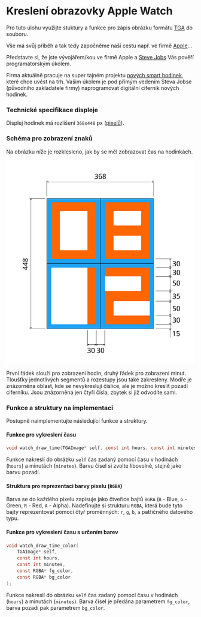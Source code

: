 # Kreslení obrazovky Apple Watch
Pro tuto úlohu využijte stuktury a funkce pro zápis obrázku formátu [TGA](/c/aplikovane_ulohy/tga.md) do souboru.

Vše má svůj příběh a tak tedy započněme naši cestu např. ve firmě [Apple](https://www.apple.com)...

Představte si, že jste vývojářem/kou ve firmě Apple a [Steve Jobs](https://en.wikipedia.org/wiki/Steve_Jobs) Vás pověří programátorským úkolem.

Firma aktuálně pracuje na super tajném projektu [nových smart hodinek](https://en.wikipedia.org/wiki/Apple_Watch), které chce uvést na trh.
Vašim úkolem je pod přímým vedením Steva Jobse (původního zakladatele firmy) naprogramovat digitální ciferník nových hodinek.

### Technické specifikace displeje
Displej hodinek má rozlišení `368x448` px ([pixelů](https://en.wikipedia.org/wiki/Pixel)).

### Schéma pro zobrazení znaků
Na obrázku níže je rozklesleno, jak by se měl zobrazovat čas na hodinkách.

![](../static/img/watches_clock.svg)

První řádek slouží pro zobrazeni hodin, druhý řádek pro zobrazení minut.
Tloušťky jednotlivých segmentů a rozestupy jsou také zakresleny.
Modře je znázorněna oblast, kde se nevykreslují číslice, ale je možno kreslit pozadí ciferníku.
Jsou znázorněna jen čtyři čísla, zbytek si již odvodíte sami.

### Funkce a struktury na implementaci
Postupně naimplementujte následující funkce a struktury.

#### Funkce pro vykreslení času
```c
void watch_draw_time(TGAImage* self, const int hours, const int minutes);
```

Funkce nakreslí do obrázku `self` čas zadaný pomocí času v hodinách (`hours`) a minutách (`minutes`).
Barvu čísel si zvolte libovolně, stejně jako barvu pozadí.

#### Struktura pro reprezentaci barvy pixelu (`RGBA`)
Barva se do každého pixelu zapisuje jako čtveřice bajtů `BGRA` (`B` - Blue, `G` - Green, `R` - Red,
`A` - Alpha). Nadefinujte si strukturu `RGBA`, která bude tyto bajty reprezentovat pomocí čtyř
proměnných: `r`, `g`, `b`, `a` patřičného datového typu.

#### Funkce pro vykreslení času s určením barev
```c
void watch_draw_time_color(
    TGAImage* self,
    const int hours,
    const int minutes,
    const RGBA* fg_color,
    const RGBA* bg_color
);
```

Funkce nakreslí do obrázku `self` čas zadaný pomocí času v hodinách (`hours`) a minutách (`minutes`).
Barva čísel je předána parametrem `fg_color`, barva pozadí pak parametrem `bg_color`.
